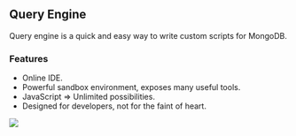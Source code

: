 ## Query Engine

Query engine is a quick and easy way to write custom scripts for MongoDB.

### Features

* Online IDE.
* Powerful sandbox environment, exposes many useful tools.
* JavaScript => Unlimited possibilities.
* Designed for developers, not for the faint of heart.

![](https://www.evernote.com/l/Aq03bf4bvjtDQL-QmnjArzfTt8qr7Nr1Mx0B/image.png)